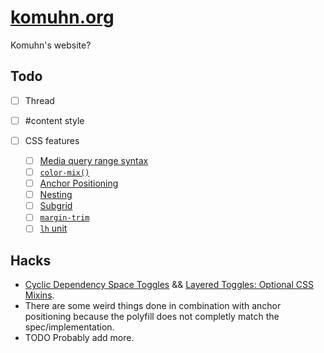 # [komuhn.org](https://komuhn.org)

Komuhn's website?

## Todo

- [ ] Thread
- [ ] #content style

- [ ] CSS features
  - [ ] [Media query range syntax](https://caniuse.com/css-media-range-syntax)
  - [ ] [`color-mix()`](https://caniuse.com/mdn-css_types_color_color-mix)
  - [ ] [Anchor Positioning](https://caniuse.com/css-anchor-positioning)
  - [ ] [Nesting](https://caniuse.com/css-nesting)
  - [ ] [Subgrid](https://caniuse.com/css-subgrid)
  - [ ] [`margin-trim`](https://developer.mozilla.org/en-US/docs/Web/CSS/margin-trim#browser_compatibility)
  - [ ] [`lh` unit](https://caniuse.com/mdn-css_types_length_lh)

## Hacks

- [Cyclic Dependency Space Toggles](https://kizu.dev/cyclic-toggles/) && [Layered Toggles: Optional CSS Mixins](https://kizu.dev/layered-toggles/).
- There are some weird things done in combination with anchor positioning because the polyfill does not completly match the spec/implementation.
- TODO Probably add more.
